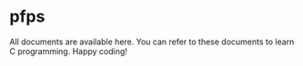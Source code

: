 # pfps
All documents are available here.
You can refer to these documents to learn C programming.
Happy coding!
